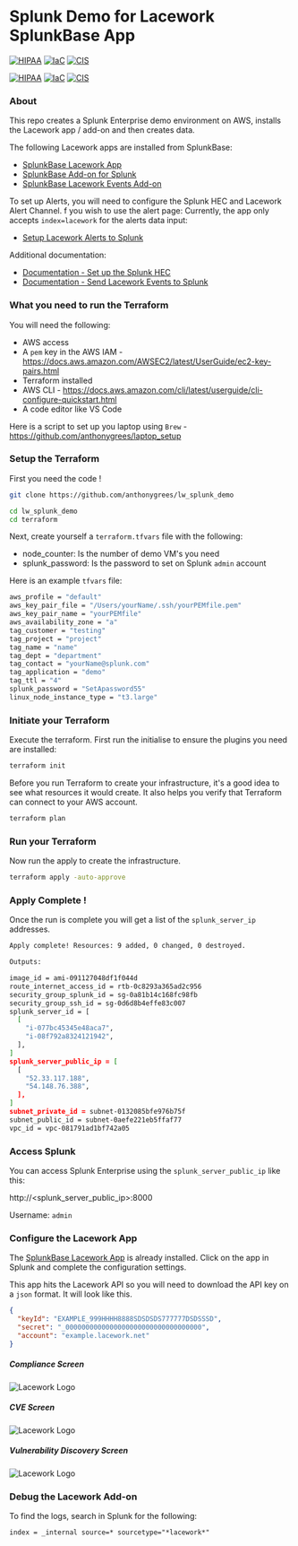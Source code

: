# Splunk Demo for Lacework SplunkBase App

[![HIPAA](https://app.soluble.cloud/api/v1/public/badges/f2dee852-e871-4bc2-a8d2-aca94603410e.svg)](https://app.soluble.cloud/repos/details/github.com/anthonygrees/lw_splunk_demo)  [![IaC](https://app.soluble.cloud/api/v1/public/badges/081bfd5a-8e1c-4d67-83b4-de40b685f1e3.svg)](https://app.soluble.cloud/repos/details/github.com/anthonygrees/lw_splunk_demo)  [![CIS](https://app.soluble.cloud/api/v1/public/badges/4f65e98f-7545-4b23-9dc7-01f6833f3f2b.svg)](https://app.soluble.cloud/repos/details/github.com/anthonygrees/lw_splunk_demo)  
   
[![HIPAA](https://app.soluble.cloud/api/v1/public/badges/f2dee852-e871-4bc2-a8d2-aca94603410e.svg)](https://app.soluble.cloud/repos/details/github.com/anthonygrees/lw_splunk_demo)
[![IaC](https://app.soluble.cloud/api/v1/public/badges/081bfd5a-8e1c-4d67-83b4-de40b685f1e3.svg)](https://app.soluble.cloud/repos/details/github.com/anthonygrees/lw_splunk_demo)
[![CIS](https://app.soluble.cloud/api/v1/public/badges/4f65e98f-7545-4b23-9dc7-01f6833f3f2b.svg)](https://app.soluble.cloud/repos/details/github.com/anthonygrees/lw_splunk_demo)
   
### About  
This repo creates a Splunk Enterprise demo environment on AWS, installs the Lacework app / add-on and then creates data.  
  
The following Lacework apps are installed from SplunkBase:  
- [SplunkBase Lacework App](https://splunkbase.splunk.com/app/5591/)  
- [SplunkBase Add-on for Splunk](https://splunkbase.splunk.com/app/5701/)  
- [SplunkBase Lacework Events Add-on](https://splunkbase.splunk.com/app/5073/)  
  
To set up Alerts, you will need to configure the Splunk HEC and Lacework Alert Channel.  f you wish to use the alert page: Currently, the app only accepts `index=lacework` for the alerts data input:    
- [Setup Lacework Alerts to Splunk](https://support.lacework.com/hc/en-us/articles/360007889274-Splunk)
  
Additional documentation:  
- [Documentation - Set up the Splunk HEC](https://docs.splunk.com/Documentation/Splunk/8.2.0/Data/UsetheHTTPEventCollector)  
-  [Documentation - Send Lacework Events to Splunk](https://support.lacework.com/hc/en-us/articles/360007889274-Splunk)  
  
### What you need to run the Terraform
You will need the following:  
 - AWS access  
 - A `pem` key in the AWS IAM  - https://docs.aws.amazon.com/AWSEC2/latest/UserGuide/ec2-key-pairs.html
 - Terraform installed  
 - AWS CLI  - https://docs.aws.amazon.com/cli/latest/userguide/cli-configure-quickstart.html
 - A code editor like VS Code  
  
Here is a script to set up you laptop using `Brew` - https://github.com/anthonygrees/laptop_setup
  
### Setup the Terraform
First you need the code !  
  
```bash
git clone https://github.com/anthonygrees/lw_splunk_demo

cd lw_splunk_demo
cd terraform
```
  
Next, create yourself a `terraform.tfvars` file with the following:  
 - node_counter: Is the number of demo VM's you need   
 - splunk_password: Is the password to set on Splunk `admin` account  
  
Here is an example `tfvars` file:  
```bash
aws_profile = "default"
aws_key_pair_file = "/Users/yourName/.ssh/yourPEMfile.pem"
aws_key_pair_name = "yourPEMfile"
aws_availability_zone = "a"
tag_customer = "testing"
tag_project = "project"
tag_name = "name"
tag_dept = "department"
tag_contact = "yourName@splunk.com"
tag_application = "demo"
tag_ttl = "4"
splunk_password = "SetApassword55"
linux_node_instance_type = "t3.large"
```
  
### Initiate your Terraform
Execute the terraform. First run the initialise to ensure the plugins you need are installed:  
  
```bash
terraform init
```
  
Before you run Terraform to create your infrastructure, it's a good idea to see what resources it would create. It also helps you verify that Terraform can connect to your AWS account.  
  
```bash
terraform plan
```
  
### Run your Terraform
  
Now run the apply to create the infrastructure.  
  
```bash
terraform apply -auto-approve
```
  
### Apply Complete !
Once the run is complete you will get a list of the `splunk_server_ip` addresses.  
  
```bash
Apply complete! Resources: 9 added, 0 changed, 0 destroyed.

Outputs:

image_id = ami-091127048df1f044d
route_internet_access_id = rtb-0c8293a365ad2c956
security_group_splunk_id = sg-0a81b14c168fc98fb
security_group_ssh_id = sg-0d6d8b4effe83c007
splunk_server_id = [
  [
    "i-077bc45345e48aca7",
    "i-08f792a8324121942",
  ],
]
splunk_server_public_ip = [
  [
    "52.33.117.188",
    "54.148.76.388",
  ],
]
subnet_private_id = subnet-0132085bfe976b75f
subnet_public_id = subnet-0aefe221eb5ffaf77
vpc_id = vpc-081791ad1bf742a05
```
  
### Access Splunk
You can access Splunk Enterprise using the `splunk_server_public_ip` like this:
  
http://<splunk_server_public_ip>:8000  
  
Username: `admin`  
  
  
### Configure the Lacework App
The [SplunkBase Lacework App](https://splunkbase.splunk.com/app/5591/) is already installed.  Click on the app in Splunk and complete the configuration settings.  
  
This app hits the Lacework API so you will need to download the API key on a `json` format. It will look like this.
```json
{
  "keyId": "EXAMPLE_999HHHH8888SDSDSDS777777DSDSSSD",
  "secret": "_0000000000000000000000000000000000",
  "account": "example.lacework.net"
}
```
  
##### Compliance Screen   
![Lacework Logo](/images/lw_compliance.png)
  
  
##### CVE Screen   
![Lacework Logo](/images/lw_cve.png)
  
  
##### Vulnerability Discovery Screen   
![Lacework Logo](/images/lw_vul.png)
  

### Debug the Lacework Add-on
To find the logs, search in Splunk for the following:
```
index = _internal source=* sourcetype="*lacework*"
```
  
